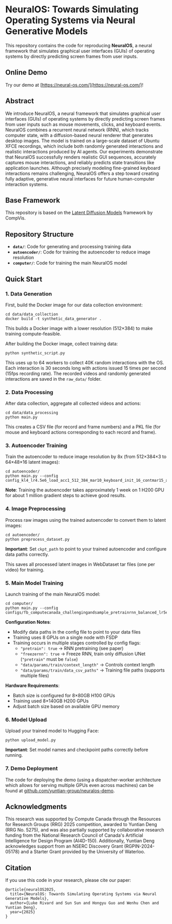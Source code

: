 # NeuralOS: Towards Simulating Operating Systems via Neural Generative Models

This repository contains the code for reproducing **NeuralOS**, a neural framework that simulates graphical user interfaces (GUIs) of operating systems by directly predicting screen frames from user inputs.

## Online Demo

Try our demo at [https://neural-os.com/](https://neural-os.com/)!

## Abstract

We introduce NeuralOS, a neural framework that simulates graphical user interfaces (GUIs) of operating systems by directly predicting screen frames from user inputs such as mouse movements, clicks, and keyboard events. NeuralOS combines a recurrent neural network (RNN), which tracks computer state, with a diffusion-based neural renderer that generates desktop images. The model is trained on a large-scale dataset of Ubuntu XFCE recordings, which include both randomly generated interactions and realistic interactions produced by AI agents. Our experiments demonstrate that NeuralOS successfully renders realistic GUI sequences, accurately captures mouse interactions, and reliably predicts state transitions like application launches. Although precisely modeling fine-grained keyboard interactions remains challenging, NeuralOS offers a step toward creating fully adaptive, generative neural interfaces for future human-computer interaction systems.

## Base Framework

This repository is based on the [Latent Diffusion Models](https://github.com/CompVis/latent-diffusion/tree/main) framework by CompVis.

## Repository Structure

- **`data/`**: Code for generating and processing training data
- **`autoencoder/`**: Code for training the autoencoder to reduce image resolution
- **`computer/`**: Code for training the main NeuralOS model

## Quick Start

### 1. Data Generation

First, build the Docker image for our data collection environment:

```
cd data/data_collection
docker build -t synthetic_data_generator .
```

This builds a Docker image with a lower resolution (512×384) to make training compute-feasible.

After building the Docker image, collect training data:

```
python synthetic_script.py
```

This uses up to 64 workers to collect 40K random interactions with the OS. Each interaction is 30 seconds long with actions issued 15 times per second (15fps recording rate). The recorded videos and randomly generated interactions are saved in the `raw_data/` folder.

### 2. Data Processing

After data collection, aggregate all collected videos and actions:

```
cd data/data_processing
python main.py
```

This creates a CSV file (for record and frame numbers) and a PKL file (for mouse and keyboard actions corresponding to each record and frame).

### 3. Autoencoder Training

Train the autoencoder to reduce image resolution by 8x (from 512×384×3 to 64×48×16 latent images):

```
cd autoencoder/
python main.py --config config_kl4_lr4.5e6_load_acc1_512_384_mar10_keyboard_init_16_contmar15_acc1_cont1e6.yaml
```

**Note**: Training the autoencoder takes approximately 1 week on 1 H200 GPU for about 1 million gradient steps to achieve good results.

### 4. Image Preprocessing

Process raw images using the trained autoencoder to convert them to latent images:

```
cd autoencoder/
python preprocess_dataset.py
```

**Important**: Set `ckpt_path` to point to your trained autoencoder and configure data paths correctly.

This saves all processed latent images in WebDataset tar files (one per video) for training.

### 5. Main Model Training

Launch training of the main NeuralOS model:

```
cd computer/
python main.py --config configs/fb_computecanada_challengingandsample_pretrainrnn_balanced_lr5e6_contbest_samplercover_newd_contfreezernn_newnewd_origunet_nospatial_online_x0_joint_onlineonly_7.yaml
```

**Configuration Notes**:
- Modify data paths in the config file to point to your data files
- Training uses 8 GPUs on a single node with FSDP
- Training occurs in multiple stages controlled by config flags:
  - `"pretrain": true` → RNN pretraining (see paper)
  - `"freezernn": true` → Freeze RNN, train only diffusion UNet (`"pretrain"` must be `false`)
  - `"data/params/train/context_length"` → Controls context length
  - `"data/params/train/data_csv_paths"` → Training file paths (supports multiple files)

**Hardware Requirements**:
- Batch size is configured for 8×80GB H100 GPUs
- Training used 8×140GB H200 GPUs
- Adjust batch size based on available GPU memory

### 6. Model Upload

Upload your trained model to Hugging Face:

```
python upload_model.py
```

**Important**: Set model names and checkpoint paths correctly before running.

### 7. Demo Deployment

The code for deploying the demo (using a dispatcher-worker architecture which allows for serving multiple GPUs even across machines) can be found at [github.com/yuntian-group/neuralos-demo](https://github.com/yuntian-group/neuralos-demo).

## Acknowledgments

This research was supported by Compute Canada through the Resources for Research Groups (RRG) 2025 competition, awarded to Yuntian Deng (RRG No. 5275), and was also partially supported by collaborative research funding from the National Research Council of Canada's Artificial Intelligence for Design Program (AI4D-150). Additionally, Yuntian Deng acknowledges support from an NSERC Discovery Grant (RGPIN-2024-05178) and a Starter Grant provided by the University of Waterloo.

## Citation

If you use this code in your research, please cite our paper:

```
@article{neuralOS2025,
  title={NeuralOS: Towards Simulating Operating Systems via Neural Generative Models},
  author={Luke Rivard and Sun Sun and Hongyu Guo and Wenhu Chen and Yuntian Deng},
  year={2025}
}
```
